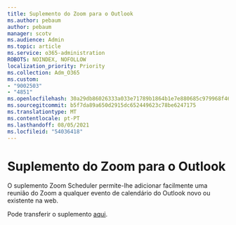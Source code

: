 ```yaml
---
title: Suplemento do Zoom para o Outlook
ms.author: pebaum
author: pebaum
manager: scotv
ms.audience: Admin
ms.topic: article
ms.service: o365-administration
ROBOTS: NOINDEX, NOFOLLOW
localization_priority: Priority
ms.collection: Adm_O365
ms.custom:
- "9002503"
- "4851"
ms.openlocfilehash: 30a29db86026333a033e71789b1864b1e7e880685c979968f467ef26f7fdc485
ms.sourcegitcommit: b5f7da89a650d2915dc652449623c78be6247175
ms.translationtype: MT
ms.contentlocale: pt-PT
ms.lasthandoff: 08/05/2021
ms.locfileid: "54036418"
---
```

# <a name="zoom-add-in-for-outlook"></a>Suplemento do Zoom para o Outlook

O suplemento Zoom Scheduler permite-lhe adicionar facilmente uma reunião do Zoom a qualquer evento de calendário do Outlook novo ou existente na web.

Pode transferir o suplemento [aqui](https://go.microsoft.com/fwlink/?linkid=2126413).
 